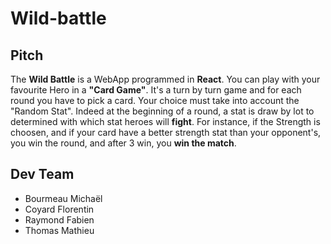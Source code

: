 # Wild-battle

## Pitch

The **Wild Battle** is a WebApp programmed in **React**. You can play with your favourite Hero in a **"Card Game"**. It's a turn by turn game and for each round you have to pick a card. Your choice must take into account the "Random Stat". Indeed at the beginning of a round, a stat is draw by lot to determined with which stat heroes will **fight**. For instance, if the Strength is choosen, and if your card have a better strength stat than your opponent's, you win the round, and after 3 win, you **win the match**.

## Dev Team

- Bourmeau Michaël
- Coyard Florentin
- Raymond Fabien
- Thomas Mathieu

